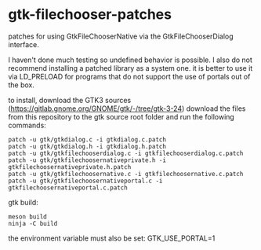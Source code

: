 # gtk-filechooser-patches
patches for using GtkFileChooserNative via the GtkFileChooserDialog interface.

I haven't done much testing so undefined behavior is possible. I also do not recommend installing a patched library as a system one.
it is better to use it via LD_PRELOAD for programs that do not support the use of portals out of the box.

to install, download the GTK3 sources (https://gitlab.gnome.org/GNOME/gtk/-/tree/gtk-3-24)
download the files from this repository to the gtk source root folder and run the following commands:
```
patch -u gtk/gtkdialog.c -i gtkdialog.c.patch
patch -u gtk/gtkdialog.h -i gtkdialog.h.patch
patch -u gtk/gtkfilechooserdialog.c -i gtkfilechooserdialog.c.patch
patch -u gtk/gtkfilechoosernativeprivate.h -i gtkfilechoosernativeprivate.h.patch
patch -u gtk/gtkfilechoosernative.c -i gtkfilechoosernative.c.patch
patch -u gtk/gtkfilechoosernativeportal.c -i gtkfilechoosernativeportal.c.patch
```

gtk build:
```
meson build
ninja -C build
```

the environment variable must also be set: GTK_USE_PORTAL=1
